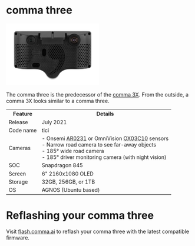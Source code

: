 # comma three

<img src="https://github.com/commaai/hardware/blob/master/comma_three/comma-three.jpg" width="50%">

The comma three is the predecessor of the [comma 3X](../comma_3X/README.md).
From the outside, a comma 3X looks similar to a comma three.

<table>
   <tr>
      <th>Feature</th>
      <th>Details</th>
   </tr>
   <tr>
      <td>Release</td>
      <td>July 2021</td>
   </tr>
   <tr>
      <td>Code name</td>
      <td>tici</td>
   </tr>
   <tr>
      <td>Cameras</td>
      <td>
         - Onsemi <a href="https://www.onsemi.com/products/sensors/image-sensors/AR0231AT">AR0231</a> or OmniVision <a href="https://www.ovt.com/products/os04c10/">OX03C10</a> sensors<br>
         - Narrow road camera to see far-away objects<br>
         - 185° wide road camera<br>
         - 185° driver monitoring camera (with night vision)<br>
      </td>
   </tr>
   <tr>
      <td>SOC</td>
      <td>Snapdragon 845</td>
   </tr>
   <tr>
      <td>Screen</td>
      <td>
         6" 2160x1080 OLED
      </td>
   </tr>
   <tr>
      <td>Storage</td>
      <td>32GB, 256GB, or 1TB</td>
   </tr>
   <tr>
      <td>OS</td>
      <td>AGNOS (Ubuntu based)</td>
   </tr>
</table>

# Reflashing your comma three
Visit [flash.comma.ai](https://flash.comma.ai/) to reflash your comma three with the latest compatible firmware.
